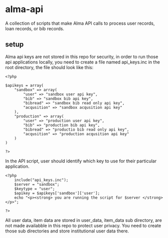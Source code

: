 # alma-api

A collection of scripts that make Alma API calls to process user records, loan records, or bib records. 

## setup 
Alma api keys are not stored in this repo for security, in order to run those api applications locally, you need to create a file named api_keys.inc in the root directory, the file should look like this: 

```
<?php 

$apikeys = array(
	"sandbox" => array(
		"user" => "sandbox user api key", 
		"bib" => "sandbox bib api key", 
		"bibread" => "sandbox bib read only api key", 
		"acqusition" => "sandbox acqusition api key" 
	), 
	"production" => array(
		"user" => "production user api key",
		"bib" => "production bib api key", 
		"bibread" => "productio bib read only api key", 
		"acqusition" => "production acqusition api key"
	)
)

?>
```

In the API script, user should identify which key to use for their particular application.

```
<?php 
	include("api_keys.inc"); 
	$server = "sandbox";
	$keytype = "user"; 
	$apikey = $apikeys['sandbox']['user'];
	echo "<p><strong> you are running the script for $server </strong></p>"; 

?>
```

All user data, item data are stored in user_data, item_data sub directory, are not made availabble in this repo to protect user privacy.  You need to create those sub directories and store institutional user data there. 


